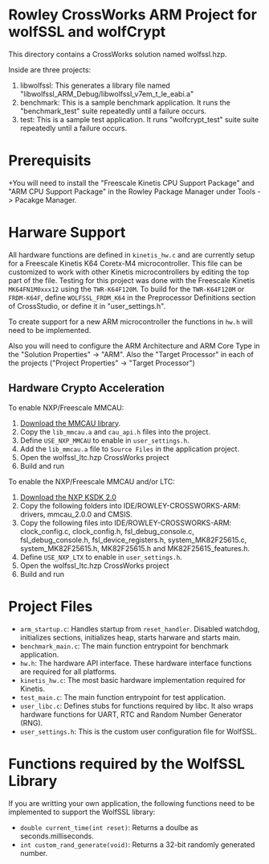 # Rowley CrossWorks ARM Project for wolfSSL and wolfCrypt

This directory contains a CrossWorks solution named wolfssl.hzp.

Inside are three projects:

1. libwolfssl: 
This generates a library file named "libwolfssl_ARM_Debug/libwolfssl_v7em_t_le_eabi.a"
2. benchmark: 
This is a sample benchmark application. It runs the "benchmark_test" suite repeatedly until a failure occurs.
3. test: 
This is a sample test application. It runs "wolfcrypt_test" suite suite repeatedly until a failure occurs.

# Prerequisits

+You will need to install the "Freescale Kinetis CPU Support Package" and "ARM CPU Support Package" in the Rowley Package Manager under Tools -> Pacakge Manager.

# Harware Support

All hardware functions are defined in `kinetis_hw.c` and are currently setup for a Freescale Kinetis K64 Coretx-M4 microcontroller. This file can be customized to work with other Kinetis microcontrollers by editing the top part of the file. Testing for this project was done with the Freescale Kinetis `MK64FN1M0xxx12` using the `TWR-K64F120M`.  To build for the `TWR-K64F120M` or `FRDM-K64F`, define `WOLFSSL_FRDM_K64` in the Preprocessor Definitions section of CrossStudio, or define it in "user_settings.h".

To create support for a new ARM microcontroller the functions in `hw.h` will need to be implemented.

Also you will need to configure the ARM Architecture and ARM Core Type in the "Solution Properties" -> "ARM". 
Also the "Target Processor" in each of the projects ("Project Properties" -> "Target Processor")

## Hardware Crypto Acceleration

To enable NXP/Freescale MMCAU:

1. [Download the MMCAU library](http://www.freescale.com/products/arm-processors/kinetis-cortex-m/k-series/k7x-glcd-mcus/crypto-acceleration-unit-cau-and-mmcau-software-library:CAUAP).
2. Copy the `lib_mmcau.a` and `cau_api.h` files into the project.
3. Define `USE_NXP_MMCAU` to enable in `user_settings.h`.
4. Add the `lib_mmcau.a` file to `Source Files` in the application project.
5. Open the wolfssl_ltc.hzp CrossWorks project
6. Build and run

To enable the NXP/Freescale MMCAU and/or LTC:

1. [Download the NXP KSDK 2.0](https://nxp.flexnetoperations.com/control/frse/download?agree=Accept&element=7353807)
2. Copy the following folders into IDE/ROWLEY-CROSSWORKS-ARM: drivers, mmcau_2.0.0 and CMSIS.
3. Copy the following files into IDE/ROWLEY-CROSSWORKS-ARM: clock_config.c, clock_config.h, fsl_debug_console.c, fsl_debug_console.h, fsl_device_registers.h, system_MK82F25615.c, system_MK82F25615.h, MK82F25615.h and MK82F25615_features.h.
4. Define `USE_NXP_LTX` to enable in `user_settings.h`.
5. Open the wolfssl_ltc.hzp CrossWorks project
6. Build and run

# Project Files

* `arm_startup.c`: Handles startup from `reset_handler`. Disabled watchdog, initializes sections, initializes heap, starts harware and starts main.
* `benchmark_main.c`: The main function entrypoint for benchmark application.
* `hw.h`: The hardware API interface. These hardware interface functions are required for all platforms.
* `kinetis_hw.c`: The most basic hardware implementation required for Kinetis.
* `test_main.c`: The main function entrypoint for test application.
* `user_libc.c`: Defines stubs for functions required by libc. It also wraps hardware functions for UART, RTC and Random Number Generator (RNG).
* `user_settings.h`: This is the custom user configuration file for WolfSSL.

# Functions required by the WolfSSL Library

If you are writting your own application, the following functions need to be implemented to support the WolfSSL library:

* `double current_time(int reset)`: Returns a doulbe as seconds.milliseconds.
* `int custom_rand_generate(void)`: Returns a 32-bit randomly generated number.

